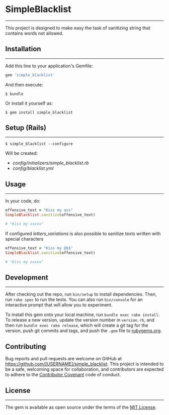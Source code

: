 # SimpleBlacklist
___

This project is designed to make easy the task of sanitizing string that contains words not allowed.

## Installation
___

Add this line to your application's Gemfile:

```ruby
gem 'simple_blacklist'
```

And then execute:

    $ bundle

Or install it yourself as:

    $ gem install simple_blacklist

## Setup (Rails)
___

    $ simple_blacklist --configure

Will be created:

 * *config/initializers/simple_blacklist.rb*
 * *config/blacklist.yml*

## Usage
___

In your code, do:

```ruby
offensive_text = "Kiss my ass"
SimpleBlacklist.sanitize(offensive_text)

# "Kiss my xxxxx"
```

If configured *letters_variations* is also possible to sanitize texts written with special characters
```ruby
offensive_text = "Kiss my @$$"
SimpleBlacklist.sanitize(offensive_text)

# "Kiss my xxxxx"
```

## Development
___

After checking out the repo, run `bin/setup` to install dependencies. Then, run `rake spec` to run the tests. You can also run `bin/console` for an interactive prompt that will allow you to experiment.

To install this gem onto your local machine, run `bundle exec rake install`. To release a new version, update the version number in `version.rb`, and then run `bundle exec rake release`, which will create a git tag for the version, push git commits and tags, and push the `.gem` file to [rubygems.org](https://rubygems.org).

## Contributing

Bug reports and pull requests are welcome on GitHub at https://github.com/[USERNAME]/simple_blacklist. This project is intended to be a safe, welcoming space for collaboration, and contributors are expected to adhere to the [Contributor Covenant](contributor-covenant.org) code of conduct.


## License
___

The gem is available as open source under the terms of the [MIT License](http://opensource.org/licenses/MIT).

